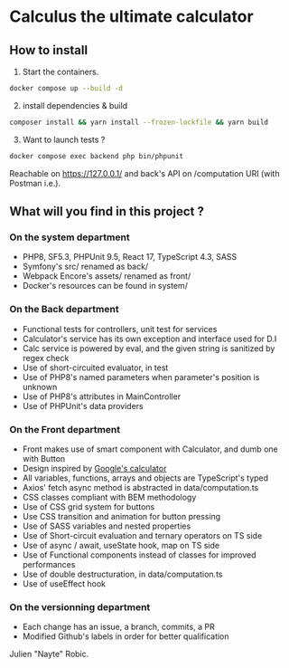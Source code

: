 # Calculus the ultimate calculator

## How to install

1. Start the containers.
```bash
docker compose up --build -d
```
2. install dependencies & build
```bash
composer install && yarn install --frozen-lockfile && yarn build
```
3. Want to launch tests ?
```bash
docker compose exec backend php bin/phpunit
```

Reachable on https://127.0.0.1/ and back's API on /computation URI (with Postman i.e.).

## What will you find in this project ?

### On the system department

* PHP8, SF5.3, PHPUnit 9.5, React 17, TypeScript 4.3, SASS
* Symfony's src/ renamed as back/
* Webpack Encore's assets/ renamed as front/
* Docker's resources can be found in system/

### On the Back department

* Functional tests for controllers, unit test for services
* Calculator's service has its own exception and interface used for D.I
* Calc service is powered by eval, and the given string is sanitized by regex check
* Use of short-circuited evaluator, in test
* Use of PHP8's named parameters when parameter's position is unknown
* Use of PHP8's attributes in MainController
* Use of PHPUnit's data providers

### On the Front department

* Front makes use of smart component with Calculator, and dumb one with Button 
* Design inspired by [Google's calculator](https://www.google.com/search?client=firefox-b-d&q=calculator)
* All variables, functions, arrays and objects are TypeScript's typed
* Axios' fetch async method is abstracted in data/computation.ts
* CSS classes compliant with BEM methodology
* Use of CSS grid system for buttons
* Use CSS transition and animation for button pressing
* Use of SASS variables and nested properties
* Use of Short-circuit evaluation and ternary operators on TS side
* Use of async / await, useState hook, map on TS side
* Use of Functional components instead of classes for improved performances
* Use of double destructuration, in data/computation.ts
* Use of useEffect hook

### On the versionning department

* Each change has an issue, a branch, commits, a PR
* Modified Github's labels in order for better qualification

Julien "Nayte" Robic.